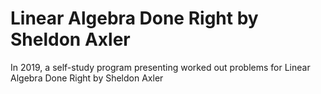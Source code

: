 # Linear Algebra Done Right by Sheldon Axler

In 2019, a self-study program presenting worked out problems for Linear Algebra Done 
Right by Sheldon Axler
